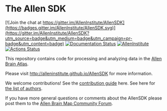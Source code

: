 # The Allen SDK

[![Join the chat at https://gitter.im/AllenInstitute/AllenSDK](https://badges.gitter.im/AllenInstitute/AllenSDK.svg)](https://gitter.im/AllenInstitute/AllenSDK?utm_source=badge&utm_medium=badge&utm_campaign=pr-badge&utm_content=badge)
[![Documentation Status](https://readthedocs.org/projects/allensdk/badge/?version=latest)](https://allensdk.readthedocs.io/en/latest/?badge=latest)
[![AllenInstitute](https://circleci.com/gh/AllenInstitute/AllenSDK.svg?style=svg)](https://app.circleci.com/pipelines/github/AllenInstitute/AllenSDK)
[![Actions Status](https://github.com/AllenInstitute/AllenSDK/workflows/ci/github-actions/badge.svg)](https://github.com/AllenInstitute/AllenSDK/actions)


This repository contains code for processing and analyzing data
in the [Allen Brain Atlas](http://brain-map.org/).

Please visit http://alleninstitute.github.io/AllenSDK for more information.

We welcome contributions! See the [contribution guide](CONTRIBUTING.md) here. See here for [the list of authors](doc_template/authors.rst).

If you have more general questions or comments about the AllenSDK please post them to the [Allen Brain Map Community Forum](https://community.brain-map.org).
